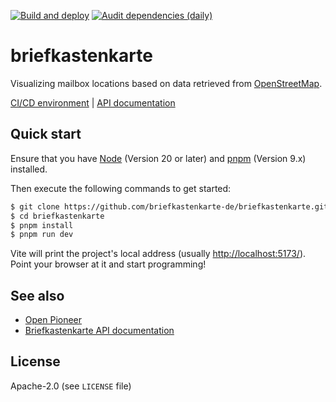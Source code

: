 [![Build and deploy](https://github.com/briefkastenkarte-de/briefkastenkarte/actions/workflows/test-and-build.yml/badge.svg?branch=main)](https://github.com/briefkastenkarte-de/briefkastenkarte/actions/workflows/test-and-build.yml)
[![Audit dependencies (daily)](https://github.com/briefkastenkarte-de/briefkastenkarte/actions/workflows/audit-dependencies.yml/badge.svg?branch=main)](https://github.com/briefkastenkarte-de/briefkastenkarte/actions/workflows/audit-dependencies.yml)

# briefkastenkarte

Visualizing mailbox locations based on data retrieved from [OpenStreetMap](https://www.openstreetmap.org/).

[CI/CD environment](https://briefkastenkarte-de.github.io/briefkastenkarte/) | [API documentation](https://briefkastenkarte-de.github.io/briefkastenkarte/docs/)

## Quick start

Ensure that you have [Node](https://nodejs.org/en/) (Version 20 or later) and [pnpm](https://pnpm.io/) (Version 9.x) installed.

Then execute the following commands to get started:

```bash
$ git clone https://github.com/briefkastenkarte-de/briefkastenkarte.git   # Clone the repository
$ cd briefkastenkarte
$ pnpm install                                                            # Install dependencies
$ pnpm run dev                                                            # Launch development server
```

Vite will print the project's local address (usually <http://localhost:5173/>).
Point your browser at it and start programming!

## See also

-   [Open Pioneer](https://github.com/open-pioneer/)
-   [Briefkastenkarte API documentation](https://briefkastenkarte-de.github.io/briefkastenkarte/docs/)

## License

Apache-2.0 (see `LICENSE` file)

